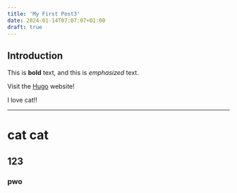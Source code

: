 ```yaml
---
title: 'My First Post3'
date: 2024-01-14T07:07:07+01:00
draft: true
---
```


## Introduction

This is **bold** text, and this is *emphasized* text.

Visit the [Hugo](https://gohugo.io) website!

I love cat!!

---

# cat cat

## 123

### pwo